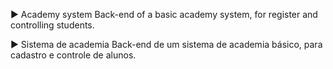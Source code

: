 ► Academy system
Back-end of a basic academy system, for register and controlling students.


► Sistema de academia
Back-end de um sistema de academia básico, para cadastro e controle de alunos. 
